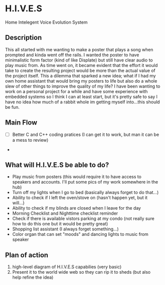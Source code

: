 # H.I.V.E.S
Home Intelegent Voice Evolution System
## Description
This all started with me wanting to make a poster that plays a song when prompted and kinda went off the rails. I wanted the poster to have minimalistic form factor (kind of like Displate) but still have clear audio to play music from. As time went on, it became evident that the effort it would take to create the resulting project would be more than the actual value of the project itself. This a dilemma that sparked a new idea; what if I had my own home assistant that would bring my posters to life but also do a whole slew of other things to improve the quality of my life? I have been wanting to work on a personal project for a while and have some experience with embedded systems so I think I can at least start, but it's pretty safe to say I have no idea how much of a rabbit whole im getting myself into...this should be fun.

## Main Flow
- [ ] Better C and C++ coding pratices (I can get it to work, but man it can be a mess to review)
-

## What will H.I.V.E.S be able to do?
- Play music from posters (this would require it to have access to speakers and accounts. I'll put some pics of my work somewhere in the hub)
- Turn off my lights when I go to bed (basically always forget to do that...)
- Ability to check if I left the oven/stove on (hasn't happen yet, but it will...)
- Ability to check if my blinds are closed when I leave for the day
- Morning Checklist and Nighttime checklist reminder 
- Check if there is available vistors parking at my condo (not really sure how to do this one but it would be pretty great)
- Shopping list assistant (I always forget something...)
- Color organ that can set "moods" and dancing lights to music from speaker

## Plan of action
1. high-level diagram of H.I.V.E.S capabilies (very basic)
2. Present it to the world wide web so they can rip it to sheds (but also help refine the idea)


